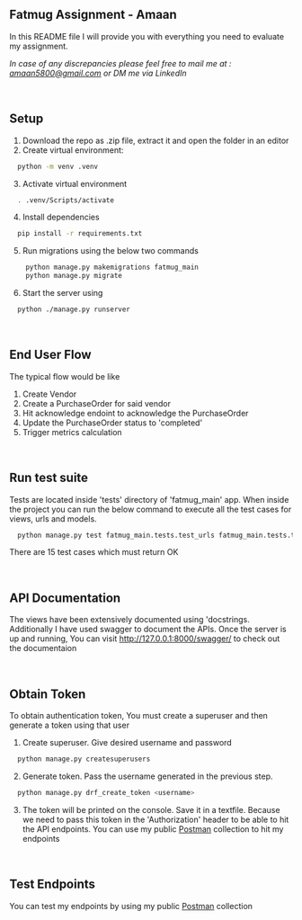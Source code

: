 ## Fatmug Assignment - Amaan
In this README file I will provide you with everything you need to evaluate my assignment.

*In case of any discrepancies please feel free to mail me at : amaan5800@gmail.com or DM me via LinkedIn*

&nbsp;
&nbsp;
## Setup
1. Download the repo as .zip file, extract it and open the folder in an editor
2. Create virtual environment:
```bash
  python -m venv .venv
```
3. Activate virtual environment
```bash
  . .venv/Scripts/activate
```
4. Install dependencies
```bash
  pip install -r requirements.txt
```
5. Run migrations using the below two commands
```bash
    python manage.py makemigrations fatmug_main
    python manage.py migrate 
```
6. Start the server using 
```bash
  python ./manage.py runserver
```
&nbsp;
## End User Flow
The typical flow would be like
1. Create Vendor
2. Create a PurchaseOrder for said vendor 
3. Hit acknowledge endoint to acknowledge the PurchaseOrder
4. Update the PurchaseOrder status to 'completed'
5. Trigger metrics calculation

&nbsp;
## Run test suite
Tests are located inside 'tests' directory of 'fatmug_main' app. When inside the project you can run the below
command to execute all the test cases for views, urls and models.
```bash
  python manage.py test fatmug_main.tests.test_urls fatmug_main.tests.test_models fatmug_main.tests.test_views
```
There are 15 test cases which must return OK

&nbsp;
&nbsp;
## API Documentation
The views have been extensively documented using 'docstrings. Additionally I have used swagger to document the APIs.
Once the server is up and running, You can visit http://127.0.0.1:8000/swagger/ to check out the documentaion

&nbsp;
## Obtain Token 
To obtain authentication token, You must create a superuser and then generate a token using that user
1. Create superuser. Give desired username and password
```bash
  python manage.py createsuperusers
```
2. Generate token. Pass the username generated in the previous step.
```bash
  python manage.py drf_create_token <username>
```
3. The token will be printed on the console. Save it in a textfile. Because we need to pass this token
in the 'Authorization' header to be able to hit the API endpoints. You can use my public [Postman](https://www.postman.com/descent-module-cosmologist-24341852/workspace/fatmug-amaan/collection/20327661-7bca455c-c2c2-4da8-9d47-e2420c251a0f?action=share&creator=20327661) collection
to hit my endpoints

&nbsp;
## Test Endpoints
You can test my endpoints by using my public [Postman](https://www.postman.com/descent-module-cosmologist-24341852/workspace/fatmug-amaan/collection/20327661-7bca455c-c2c2-4da8-9d47-e2420c251a0f?action=share&creator=20327661) collection 


